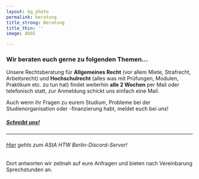 ```yaml
---
layout: bg_photo
permalink: beratung
title_strong: Beratung
title_thin: ''
image: Abb5

---
```

### Wir beraten euch gerne zu folgenden Themen...

Unsere Rechtsberatung für **Allgemeines Recht** (vor allem Miete, Strafrecht, Arbeitsrecht) und **Hochschulrecht** (alles was mit Prüfungen, Modulen, Praktikum etc. zu tun hat) findet weiterhin **alle 2 Wochen** per Mail oder telefonisch statt, zur Anmeldung schickt uns einfach eine Mail.

Auch wenn ihr Fragen zu eurem Studium, Probleme bei der Studienorganisation oder -finanzierung habt, meldet euch bei uns!

##### [Schreibt uns!](mailto:asta.htw.students@gmail.com)

***

###### [Hier](https://discord.com/invite/B695Bgn) gehts zum AStA HTW Berlin-Discord-Server!

Dort antworten wir zeitnah auf eure Anfragen und bieten nach Vereinbarung Sprechstunden an.
